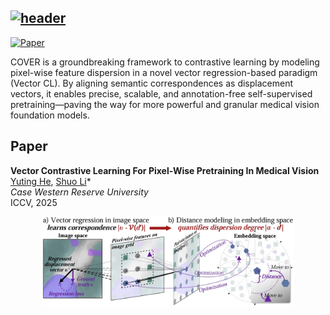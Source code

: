 [![header](https://capsule-render.vercel.app/api?type=rect&height=150&color=gradient&text=COVER%20-%20Vector%20Contrastive%20Learning&fontAlign=50&reversal=true&textBg=false&fontAlignY=40&fontSize=40&desc=For%20Pixel-Wise%20Pretraining%20In%20Medical%20Vision&descSize=39&descAlign=50&descAlignY=70)](https://arxiv.org/pdf/2506.20850)
---
[![Paper](https://img.shields.io/badge/CVPR-Conference-purple)](https://arxiv.org/abs/2506.20850)

COVER is a groundbreaking framework to contrastive learning by modeling pixel-wise feature dispersion in a novel vector regression-based paradigm (Vector CL). By aligning semantic correspondences as displacement vectors, it enables precise, scalable, and annotation-free self-supervised pretraining—paving the way for more powerful and granular medical vision foundation models.

## Paper

<b>Vector Contrastive Learning For Pixel-Wise Pretraining In Medical Vision</b> <br/>
[Yuting He](https://yutinghe-list.github.io/), [Shuo Li](https://scholar.google.com/citations?user=6WNtJa0AAAAJ&hl=en)* <br/>
*Case Western Reserve University* <br/>
ICCV, 2025 <br/>

<p align="center"><img width="80%" src="fig/fig.png" /></p>
